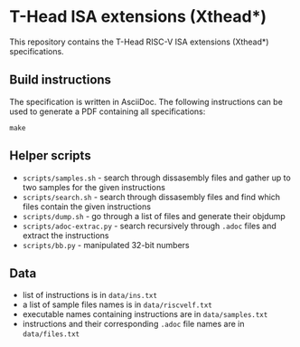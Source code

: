 # T-Head ISA extensions (Xthead*)

This repository contains the T-Head RISC-V ISA extensions (Xthead*) specifications.

## Build instructions

The specification is written in AsciiDoc.
The following instructions can be used to generate a PDF containing
all specifications:

```
make
```

## Helper scripts

- `scripts/samples.sh` - search through dissasembly files and gather up to two samples for the given instructions
- `scripts/search.sh` - search through dissasembly files and find which files contain the given instructions
- `scripts/dump.sh` - go through a list of files and generate their objdump
- `scripts/adoc-extrac.py` - search recursively through `.adoc` files and extract the instructions
- `scripts/bb.py` - manipulated 32-bit numbers

## Data

- list of instructions is in `data/ins.txt`
- a list of sample files names is in `data/riscvelf.txt`
- executable names containing instructions are in `data/samples.txt`
- instructions and their corresponding `.adoc` file names are in `data/files.txt`
